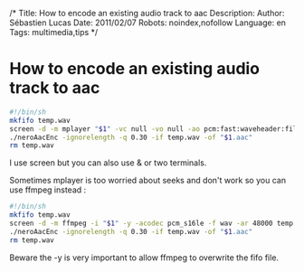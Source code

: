 /*
Title: How to encode an existing audio track to aac
Description: 
Author: Sébastien Lucas
Date: 2011/02/07
Robots: noindex,nofollow
Language: en
Tags: multimedia,tips
*/
# How to encode an existing audio track to aac

```bash
#!/bin/sh
mkfifo temp.wav
screen -d -m mplayer "$1" -vc null -vo null -ao pcm:fast:waveheader:file=temp.wav
./neroAacEnc -ignorelength -q 0.30 -if temp.wav -of "$1.aac"
rm temp.wav
```

I use screen but you can also use & or two terminals.

Sometimes mplayer is too worried about seeks and don't work so you can use ffmpeg instead : 

```bash
#!/bin/sh
mkfifo temp.wav
screen -d -m ffmpeg -i "$1" -y -acodec pcm_s16le -f wav -ar 48000 temp.wav 
./neroAacEnc -ignorelength -q 0.30 -if temp.wav -of "$1.aac"
rm temp.wav 
```

Beware the -y is very important to allow ffmpeg to overwrite the fifo file.

